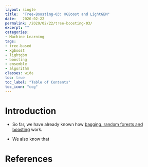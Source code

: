 ```yaml
---
layout: single
title:  "Tree-Boosting-03: XGBoost and LightGBM"
date:   2020-02-22
permalink: /2020/02/22/tree-boosting-03/
excerpt: ""
categories: 
- Machine Learning
tags:
- tree-based
- xgboost
- lightgbm
- boosting
- ensemble
- algorithm
classes: wide
toc: true
toc_label: "Table of Contents"
toc_icon: "cog"
---
```


# Introduction

- So far, we have already known how [bagging, random forests and boosting](https://datasciblog.github.io/2020/02/19/tree-boosting-02/) work.

- We also know that 

# References

